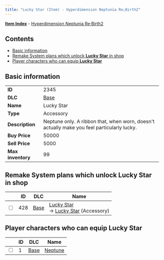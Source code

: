 ```yaml
---
title: "Lucky Star (Item) - Hyperdimension Neptunia Re;Birth2"
---
```


[**Item Index**](/neptunia/rb2/item/index.html) - [Hyperdimension Neptunia Re;Birth2](/neptunia/rb2)

## Contents

- [Basic information](#basic-information)
- [Remake System plans which unlock **Lucky Star** in shop](#remake-system-plans-which-unlock-lucky-star-in-shop)
- [Player characters who can equip **Lucky Star**](#player-characters-who-can-equip-lucky-star)

## Basic information

|   |   |
| -- | -- |
| **ID** | 2345 |
| **DLC** | [Base](/neptunia/rb2/dlc/0-base.html) |
| **Name** | Lucky Star |
| **Type** | Accessory |
| **Description** | Neptune only. A ribbon that, when worn, doesn't actually make you feel particularly lucky. |
| **Buy Price** | 50000 |
| **Sell Price** | 5000 |
| **Max inventory** | 99 |

## Remake System plans which unlock **Lucky Star** in shop

|    | ID | DLC | Name |
| -- | -- | --- | ---- |
| <input type="checkbox" id="rb2-remake-0-428" class="trackbox" /> | 428 | [Base](/neptunia/rb2/dlc/0-base.html) | [Lucky Star](/neptunia/rb2/remake/0-428-lucky-star.html)<br />→ [Lucky Star](/neptunia/rb2/item/0-2345-lucky-star.html) (Accessory) |

## Player characters who can equip **Lucky Star**

|    | ID | DLC | Name |
| -- | -- | --- | ---- |
| <input type="checkbox" id="rb2-player-0-1" class="trackbox" /> | 1 | [Base](/neptunia/rb2/dlc/0-base.html) | [Neptune](/neptunia/rb2/player/0-1-neptune.html) |